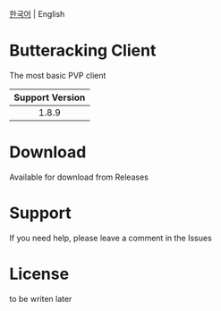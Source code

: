 [한국어](https://github.com/ButterackingClient/ButterackingClient/blob/main/README.md) | English

# Butteracking Client
 The most basic PVP client

| Support Version |
|:-----:|
| 1.8.9 |

# Download
 Available for download from Releases

# Support
 If you need help, please leave a comment in the Issues

# License
 to be writen later
